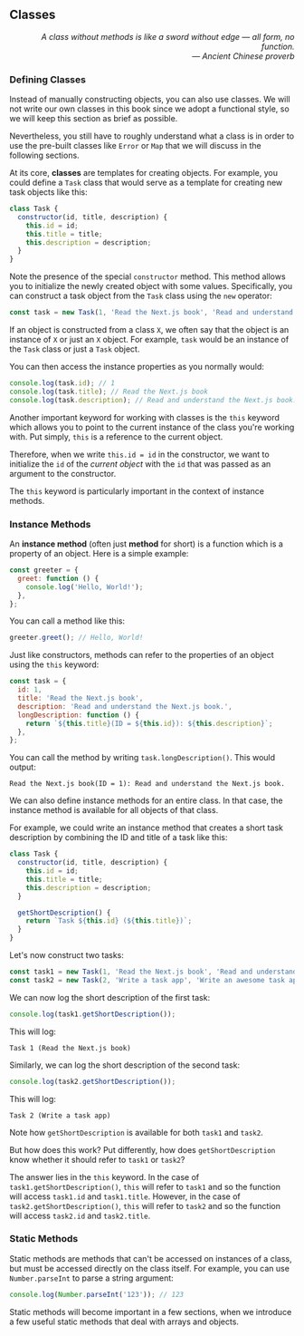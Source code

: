 ## Classes

<div style="text-align: right"> <i> A class without methods is like a sword without edge — all form, no function. <br> — Ancient Chinese proverb </i> </div>

### Defining Classes

Instead of manually constructing objects, you can also use classes.
We will not write our own classes in this book since we adopt a functional style, so we will keep this section as brief as possible.

Nevertheless, you still have to roughly understand what a class is in order to use the pre-built classes like `Error` or `Map` that we will discuss in the following sections.

At its core, **classes** are templates for creating objects.
For example, you could define a `Task` class that would serve as a template for creating new task objects like this:

```js
class Task {
  constructor(id, title, description) {
    this.id = id;
    this.title = title;
    this.description = description;
  }
}
```

Note the presence of the special `constructor` method.
This method allows you to initialize the newly created object with some values.
Specifically, you can construct a task object from the `Task` class using the `new` operator:

```js
const task = new Task(1, 'Read the Next.js book', 'Read and understand the Next.js book.');
```

If an object is constructed from a class `X`, we often say that the object is an instance of `X` or just an `X` object.
For example, `task` would be an instance of the `Task` class or just a `Task` object.

You can then access the instance properties as you normally would:

```js
console.log(task.id); // 1
console.log(task.title); // Read the Next.js book
console.log(task.description); // Read and understand the Next.js book.
```

Another important keyword for working with classes is the `this` keyword which allows you to point to the current instance of the class you're working with.
Put simply, `this` is a reference to the current object.

Therefore, when we write `this.id = id` in the constructor, we want to initialize the `id` of the _current object_ with the `id` that was passed as an argument to the constructor.

The `this` keyword is particularly important in the context of instance methods.

### Instance Methods

An **instance method** (often just **method** for short) is a function which is a property of an object.
Here is a simple example:

```js
const greeter = {
  greet: function () {
    console.log('Hello, World!');
  },
};
```

You can call a method like this:

```js
greeter.greet(); // Hello, World!
```

Just like constructors, methods can refer to the properties of an object using the `this` keyword:

```js
const task = {
  id: 1,
  title: 'Read the Next.js book',
  description: 'Read and understand the Next.js book.',
  longDescription: function () {
    return `${this.title}(ID = ${this.id}): ${this.description}`;
  },
};
```

You can call the method by writing `task.longDescription()`.
This would output:

```
Read the Next.js book(ID = 1): Read and understand the Next.js book.
```

We can also define instance methods for an entire class.
In that case, the instance method is available for all objects of that class.

For example, we could write an instance method that creates a short task description by combining the ID and title of a task like this:

```js
class Task {
  constructor(id, title, description) {
    this.id = id;
    this.title = title;
    this.description = description;
  }

  getShortDescription() {
    return `Task ${this.id} (${this.title})`;
  }
}
```

Let's now construct two tasks:

```js
const task1 = new Task(1, 'Read the Next.js book', 'Read and understand the Next.js book.');
const task2 = new Task(2, 'Write a task app', 'Write an awesome task app.');
```

We can now log the short description of the first task:

```js
console.log(task1.getShortDescription());
```

This will log:

```
Task 1 (Read the Next.js book)
```

Similarly, we can log the short description of the second task:

```js
console.log(task2.getShortDescription());
```

This will log:

```
Task 2 (Write a task app)
```

Note how `getShortDescription` is available for both `task1` and `task2`.

But how does this work?
Put differently, how does `getShortDescription` know whether it should refer to `task1` or `task2`?

The answer lies in the `this` keyword.
In the case of `task1.getShortDescription()`, `this` will refer to `task1` and so the function will access `task1.id` and `task1.title`.
However, in the case of `task2.getShortDescription()`, `this` will refer to `task2` and so the function will access `task2.id` and `task2.title`.

### Static Methods

Static methods are methods that can't be accessed on instances of a class, but must be accessed directly on the class itself.
For example, you can use `Number.parseInt` to parse a string argument:

```js
console.log(Number.parseInt('123')); // 123
```

Static methods will become important in a few sections, when we introduce a few useful static methods that deal with arrays and objects.
